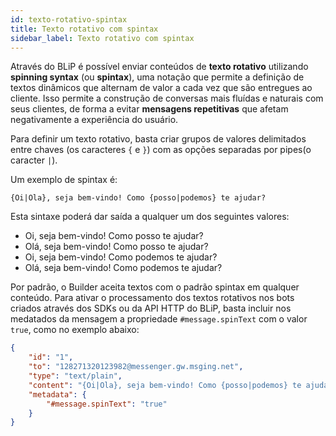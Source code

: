 ```yaml
---
id: texto-rotativo-spintax
title: Texto rotativo com spintax
sidebar_label: Texto rotativo com spintax
---
```


Através do BLiP é possível enviar conteúdos de **texto rotativo** utilizando **spinning syntax** (ou **spintax**), uma notação que permite a definição de textos dinâmicos que alternam de valor a cada vez que são entregues ao cliente. Isso permite a construção de conversas mais fluídas e naturais com seus clientes, de forma a evitar **mensagens repetitivas** que afetam negativamente a experiência do usuário.

Para definir um texto rotativo, basta criar grupos de valores delimitados entre chaves (os caracteres `{` e `}`) com as opções separadas por pipes(o caracter `|`).

Um exemplo de spintax é:

`{Oi|Ola}, seja bem-vindo! Como {posso|podemos} te ajudar?`

Esta sintaxe poderá dar saída a qualquer um dos seguintes valores:

* Oi, seja bem-vindo! Como posso te ajudar?
* Olá, seja bem-vindo! Como posso te ajudar?
* Oi, seja bem-vindo! Como podemos te ajudar?
* Olá, seja bem-vindo! Como podemos te ajudar?

Por padrão, o Builder aceita textos com o padrão spintax em qualquer conteúdo. Para ativar o processamento dos textos rotativos nos bots criados através dos SDKs ou da API HTTP do BLiP, basta incluir nos medatados da mensagem a propriedade `#message.spinText` com o valor `true`, como no exemplo abaixo:

```json
{
    "id": "1",
    "to": "128271320123982@messenger.gw.msging.net",
    "type": "text/plain",
    "content": "{Oi|Ola}, seja bem-vindo! Como {posso|podemos} te ajudar?",
    "metadata": {
        "#message.spinText": "true"
    }
}
```

<!-- Rating frame -->
<script type="text/javascript" src="/scripts/rating.js"></script>